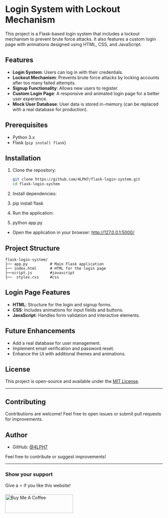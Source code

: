 # Login System with Lockout Mechanism

This project is a Flask-based login system that includes a lockout mechanism to prevent brute force attacks. It also features a custom login page with animations designed using HTML, CSS, and JavaScript.

## Features

- **Login System**: Users can log in with their credentials.
- **Lockout Mechanism**: Prevents brute force attacks by locking accounts after too many failed attempts.
- **Signup Functionality**: Allows new users to register.
- **Custom Login Page**: A responsive and animated login page for a better user experience.
- **Mock User Database**: User data is stored in-memory (can be replaced with a real database for production).

## Prerequisites

- Python 3.x
- Flask (`pip install flask`)

## Installation

1. Clone the repository:
   ```bash
   git clone https://github.com/4LPH7/flask-login-system.git
   cd flask-login-system

2. Install dependencies: 

3. pip install flask

4. Run the application: 

5. python app.py
- Open the application in your browser: http://127.0.0.1:5000/

## Project Structure
```
flask-login-system/
├── app.py          # Main Flask application
├── index.html      # HTML for the login page
├──script.js        #javascript
├──  styles.css     #css
```

## Login Page Features
- **HTML**: Structure for the login and signup forms.
- **CSS**: Includes animations for input fields and buttons.
- **JavaScript**: Handles form validation and interactive elements.
## Future Enhancements
-  Add a real database for user management.
- Implement email verification and password reset.
- Enhance the UI with additional themes and animations.
## License
This project is open-source and available under the [MIT License](LICENSE).

---

## Contributing
Contributions are welcome! Feel free to open issues or submit pull requests for improvements.
## Author

- GitHub: [@4LPH7](https://github.com/4LPH7)

Feel free to contribute or suggest improvements!

---
### Show your support

Give a ⭐ if you like this website!

<a href="https://buymeacoffee.com/arulartadg" target="_blank"><img src="https://cdn.buymeacoffee.com/buttons/v2/default-violet.png" alt="Buy Me A Coffee" height= "60px" width= "217px" ></a>
